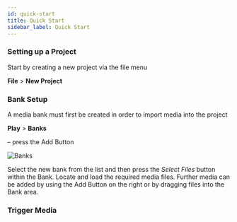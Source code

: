 ```yaml
---
id: quick-start
title: Quick Start
sidebar_label: Quick Start
---
```


### Setting up a Project
Start by creating a new project via the file menu   

**File** > **New Project**

### Bank Setup

A media bank must first be created in order to import media into the project 

**Play** > **Banks** 

– press the Add Button 

![Banks](/prism-images/quick-start/banks.png)

Select the new bank from the list and then press the *Select Files* button within the Bank. Locate and load the required media files. Further media can be added by using the Add Button on the right or by dragging files into the Bank area. 
 
### Trigger Media

